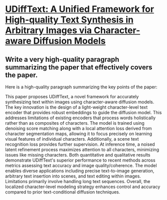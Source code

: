 # [UDiffText: A Unified Framework for High-quality Text Synthesis in   Arbitrary Images via Character-aware Diffusion Models](https://arxiv.org/abs/2312.04884)

## Write a very high-quality paragraph summarizing the paper that effectively covers the paper.

 Here is a high-quality paragraph summarizing the key points of the paper:

This paper proposes UDiffText, a novel framework for accurately synthesizing text within images using character-aware diffusion models. The key innovation is the design of a light-weight character-level text encoder that provides robust embeddings to guide the diffusion model. This addresses limitations of existing encoders that process words holistically rather than as composites of characters. The model is trained using denoising score matching along with a local attention loss derived from character segmentation maps, allowing it to focus precisely on learning visual features of individual characters. Additionally, a scene text recognition loss provides further supervision. At inference time, a noised latent refinement process maximizes attention to all characters, minimizing issues like missing characters. Both quantitative and qualitative results demonstrate UDiffText's superior performance to recent methods across metrics assessing text accuracy and image quality/coherence. The model enables diverse applications including precise text-to-image generation, arbitrary text insertion into scenes, and text editing within images. Limitations primarily involve handling long text sequences. Overall, the localized character-level modeling strategy enhances control and accuracy compared to prior text-conditional diffusion techniques.

